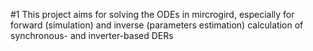 #1 This project aims for solving the ODEs in mircrogird, especially for forward (simulation) and inverse (parameters estimation) calculation of synchronous- and inverter-based DERs
